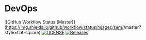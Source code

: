 # DevOps
![GitHub Workflow Status (Master)](https://img.shields.io/github/workflow/status/mjagec/sem/<action name taken from main.yml>/master?style=flat-square)
[![LICENSE](https://img.shields.io/github/license/mjagec/devops.svg?style=flat-square)](https://github.com/mjagec/devops/blob/master/LICENSE)
[![Releases](https://img.shields.io/github/release/mjagec/sem/all.svg?style=flat-square)](https://github.com/mjagec/sem/releases)